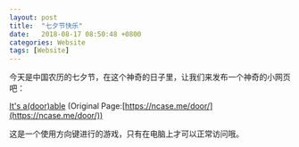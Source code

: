 ```yaml
---
layout: post
title:  "七夕节快乐"
date:   2018-08-17 08:50:48 +0800
categories: Website
tags: [Website]
---
```

今天是中国农历的七夕节，在这个神奇的日子里，让我们来发布一个神奇的小网页吧：

[It's a(door)able](https://happyzhao1996.github.io/collections/love)
(Original Page:[https://ncase.me/door/](https://ncase.me/door/))

这是一个使用方向键进行的游戏，只有在电脑上才可以正常访问哦。
